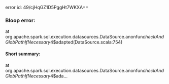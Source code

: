 error id: 49/cjHqGZ1D5PggHt7WKXA==
### Bloop error:

at org.apache.spark.sql.execution.datasources.DataSource$.$anonfun$checkAndGlobPathIfNecessary$4$adapted(DataSource.scala:754)
#### Short summary: 

at org.apache.spark.sql.execution.datasources.DataSource$.$anonfun$checkAndGlobPathIfNecessary$4$ada...